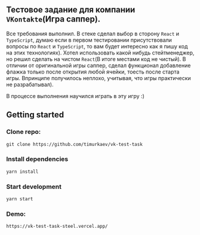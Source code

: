 ## Тестовое задание для компании `VKontakte`(Игра саппер).
 Все требования выполнил. В стеке сделал выбор в сторону `React` и `TypeScript`, думаю если в первом тестировании присутствовали вопросы по `React` и `TypeScript`, то вам будет интересно как я пишу код на этих технологиях). Хотел использовать какой нибудь стейтменеджер, но решил сделать на чистом `React`(В итоге местами код не чистый). В отличии от оригинальной игры саппер, сделал функционал добавление флажка только после открытия любой ячейки, тоесть после старта игры. Впринципе получилось неплохо, учитывая, что игры практически не разрабатывал).
 
В процессе выполнения научился играть в эту игру :)

## Getting started
### Clone repo: 
`git clone https://github.com/timurkaev/vk-test-task`
### Install dependencies 
`yarn install`
### Start development 
`yarn start`
### Demo:
`https://vk-test-task-steel.vercel.app/`

